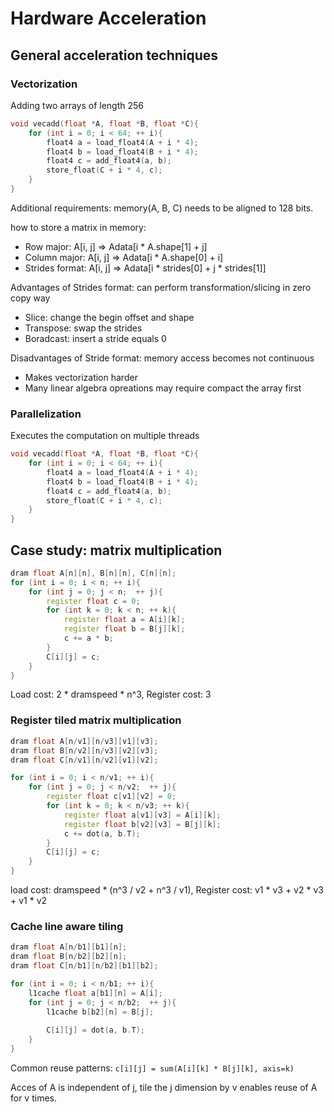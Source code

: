 # Hardware Acceleration 

## General acceleration techniques 

### Vectorization 

Adding two arrays of length 256 

```c++
void vecadd(float *A, float *B, float *C){
    for (int i = 0; i < 64; ++ i){
        float4 a = load_float4(A + i * 4);
        float4 b = load_float4(B + i * 4);
        float4 c = add_float4(a, b);
        store_float(C + i * 4, c);
    }
}
```
Additional requirements: memory(A, B, C) needs to be aligned to 128 bits.


how to store a matrix in memory:

- Row major: A[i, j] => Adata[i * A.shape[1] + j]
- Column major: A[i, j] => Adata[i * A.shape[0] + i]
- Strides format: A[i, j] => Adata[i * strides[0] + j * strides[1]]

Advantages of Strides format: can perform transformation/slicing in zero copy way 

- Slice: change the begin offset and shape 
- Transpose: swap the strides 
- Boradcast: insert a stride equals 0 

Disadvantages of Stride format: memory access becomes not continuous 

- Makes vectorization harder 
- Many linear algebra opreations may require compact the array first


### Parallelization 

Executes the computation on multiple threads

```c++
void vecadd(float *A, float *B, float *C){
    for (int i = 0; i < 64; ++ i){
        float4 a = load_float4(A + i * 4);
        float4 b = load_float4(B + i * 4);
        float4 c = add_float4(a, b);
        store_float(C + i * 4, c);
    }
}
```
## Case study: matrix multiplication

```c++
dram float A[n][n], B[n][n], C[n][n];
for (int i = 0; i < n; ++ i){
    for (int j = 0; j < n;  ++ j){
        register float c = 0;
        for (int k = 0; k < n; ++ k){
            register float a = A[i][k];
            register float b = B[j][k];
            c += a * b;
        }
        C[i][j] = c;
    }
}
```
Load cost: 2 * dramspeed * n^3, Register cost: 3

### Register tiled matrix multiplication

```c++
dram float A[n/v1][n/v3][v1][v3];
dram float B[n/v2][n/v3][v2][v3];
dram float C[n/v1][n/v2][v1][v2];

for (int i = 0; i < n/v1; ++ i){
    for (int j = 0; j < n/v2;  ++ j){
        register float c[v1][v2] = 0;
        for (int k = 0; k < n/v3; ++ k){
            register float a[v1][v3] = A[i][k];
            register float b[v2][v3] = B[j][k];
            c += dot(a, b.T);
        }
        C[i][j] = c;
    }
}
```
load cost: dramspeed * (n^3 / v2 + n^3 / v1), Register cost: v1 * v3 + v2 * v3 + v1 * v2

### Cache line aware tiling 

```c++
dram float A[n/b1][b1][n];
dram float B[n/b2][b2][n];
dram float C[n/b1][n/b2][b1][b2];

for (int i = 0; i < n/b1; ++ i){
    l1cache float a[b1][n] = A[i];
    for (int j = 0; j < n/b2;  ++ j){
        l1cache b[b2][n] = B[j];
        
        C[i][j] = dot(a, b.T);
    }
}
```
Common reuse patterns: `c[i][j] = sum(A[i][k] * B[j][k], axis=k)`

Acces of A is independent of j, tile the j dimension by v enables reuse of A for v times.